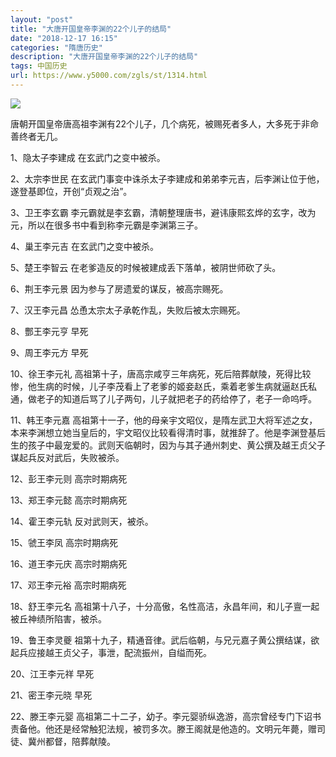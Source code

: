 ```yaml
---
layout: "post"
title: "大唐开国皇帝李渊的22个儿子的结局"
date: "2018-12-17 16:15"
categories: "隋唐历史"
description: "大唐开国皇帝李渊的22个儿子的结局"
tags: 中国历史
url: https://www.y5000.com/zgls/st/1314.html
---
```






![](https://img.y5000.com/uploads/allimg/130514/2-130514215203592.jpg)  

唐朝开国皇帝唐高祖李渊有22个儿子，几个病死，被赐死者多人，大多死于非命善终者无几。

1、隐太子李建成 在玄武门之变中被杀。

2、太宗李世民 在玄武门事变中诛杀太子李建成和弟弟李元吉，后李渊让位于他，遂登基即位，开创“贞观之治”。

3、卫王李玄霸 李元霸就是李玄霸，清朝整理唐书，避讳康熙玄烨的玄字，改为元，所以在很多书中看到称李元霸是李渊第三子。

4、巢王李元吉 在玄武门之变中被杀。

5、楚王李智云 在老爹造反的时候被建成丢下落单，被阴世师砍了头。

6、荆王李元景 因为参与了房遗爱的谋反，被高宗赐死。

7、汉王李元昌 怂恿太宗太子承乾作乱，失败后被太宗赐死。

8、酆王李元亨 早死

9、周王李元方 早死

10、徐王李元礼
高祖第十子，唐高宗咸亨三年病死，死后陪葬献陵，死得比较惨，他生病的时候，儿子李茂看上了老爹的姬妾赵氏，乘着老爹生病就逼赵氏私通，做老子的知道后骂了儿子两句，儿子就把老子的药给停了，老子一命呜呼。

11、韩王李元嘉
高祖第十一子，他的母亲宇文昭仪，是隋左武卫大将军述之女，本来李渊想立她当皇后的，宇文昭仪比较看得清时事，就推辞了。他是李渊登基后生的孩子中最宠爱的。武则天临朝时，因为与其子通州刺史、黄公撰及越王贞父子谋起兵反对武后，失败被杀。

12、彭王李元则 高宗时期病死

13、郑王李元懿 高宗时期病死

14、霍王李元轨 反对武则天，被杀。

15、虢王李凤 高宗时期病死

16、道王李元庆 高宗时期病死

17、邓王李元裕 高宗时期病死

18、舒王李元名 高祖第十八子，十分高傲，名性高洁，永昌年间，和儿子亶一起被丘神绩所陷害，被杀。

19、鲁王李灵夔 祖第十九子，精通音律。武后临朝，与兄元嘉子黄公撰结谋，欲起兵应接越王贞父子，事泄，配流振州，自缢而死。

20、江王李元祥 早死

21、密王李元晓 早死

22、滕王李元婴
高祖第二十二子，幼子。李元婴骄纵逸游，高宗曾经专门下诏书责备他。他还是经常触犯法规，被罚多次。滕王阁就是他造的。文明元年薨，赠司徒、冀州都督，陪葬献陵。
